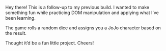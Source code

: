 Hey there! 
This is a follow-up to my previous build. I wanted to make something fun while practicing DOM manipulation and applying what I’ve been learning.

The game rolls a random dice and assigns you a JoJo character based on the result.

Thought it’d be a fun little project. Cheers!
